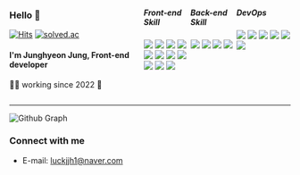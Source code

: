 <div align="center" style="display:flex">

  
<div align="left">


  
</div>
<div align="left">
  
### Hello 👋 
  [![Hits](https://hits.seeyoufarm.com/api/count/incr/badge.svg?url=https://github.com/luckjjh&count_bg=%23000000&title_bg=%23333333&icon=&icon_color=%23E7E7E7&title=hits&edge_flat=true)](https://github.com/luckjjh)
<a href="https://solved.ac/luckjjh"><img alt="solved.ac" src="http://mazassumnida.wtf/api/mini/generate_badge?boj=luckjjh"/></a>

#### I'm Junghyeon Jung, Front-end developer 
  👨‍💻 working since 2022 🚀
  </div>
  
<div align="left">
  
##### Front-end Skill
  
<img src="https://img.shields.io/badge/HTML5-E34F26?style=flat-square&logo=HTML5&logoColor=white"/>
<img src="https://img.shields.io/badge/CSS3-1572B6?style=flat-square&logo=CSS3&logoColor=white"/>
<img src="https://img.shields.io/badge/JavaScript-F7DF1E?style=flat-square&logo=JavaScript&logoColor=white"/>
<img src="https://img.shields.io/badge/TypeScript-3178C6?style=flat-square&logo=TypeScript&logoColor=white"/>
</br>
<img src="https://img.shields.io/badge/Bootstrap-7952B3?style=flat-square&logo=Bootstrap&logoColor=white"/>
<img src="https://img.shields.io/badge/Tailwind CSS-06B6D4?style=flat-square&logo=Tailwind CSS&logoColor=white"/>
<img src="https://img.shields.io/badge/Sass-CC6699?style=flat-square&logo=Sass&logoColor=white"/>
<img src="https://img.shields.io/badge/React-61DAFB?style=flat-square&logo=React&logoColor=white"/>
</br>
<img src="https://img.shields.io/badge/Redux-764ABC?style=flat-square&logo=Redux&logoColor=white"/>
<img src="https://img.shields.io/badge/Webpack-8DD6F9?style=flat-square&logo=Webpack&logoColor=white"/>
<img src="https://img.shields.io/badge/jQuery-0769AD?style=flat-square&logo=jQuery&logoColor=white"/>
</div>

  
<div align="left">
  
##### Back-end Skill
  
<img src="https://img.shields.io/badge/Python-3776AB?style=flat-square&logo=Python&logoColor=white"/>
<img src="https://img.shields.io/badge/Node.js-339933?style=flat-square&logo=Node.js&logoColor=white"/>
<img src="https://img.shields.io/badge/Firebase-FFCA28?style=flat-square&logo=Firebase&logoColor=white"/>
<img src="https://img.shields.io/badge/NGINX-009639?style=flat-square&logo=NGINX&logoColor=white"/>
</div>
  
<div align="left">
  
##### DevOps
  
<img src="https://img.shields.io/badge/Linux-FCC624?style=flat-square&logo=Linux&logoColor=white"/>
<img src="https://img.shields.io/badge/Git-F05032?style=flat-square&logo=Git&logoColor=white"/>
<img src="https://img.shields.io/badge/Docker-2496ED?style=flat-square&logo=Docker&logoColor=white"/>
<img src="https://img.shields.io/badge/Jenkins-D24939?style=flat-square&logo=Jenkins&logoColor=white"/>
<img src="https://img.shields.io/badge/Confluence-172B4D?style=flat-square&logo=Confluence&logoColor=white"/>
<img src="https://img.shields.io/badge/Jira-0052CC?style=flat-square&logo=Jira&logoColor=white"/>
</div>
</div>

---
  
![Github Graph](https://activity-graph.herokuapp.com/graph?username=luckjjh&area=false&theme=xcode&hide_border=true)
</div>


### Connect with me  
* E-mail: luckjjh1@naver.com


